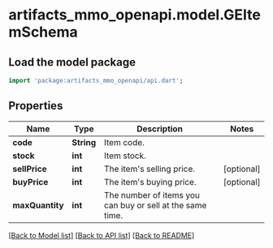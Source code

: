 # artifacts_mmo_openapi.model.GEItemSchema

## Load the model package
```dart
import 'package:artifacts_mmo_openapi/api.dart';
```

## Properties
Name | Type | Description | Notes
------------ | ------------- | ------------- | -------------
**code** | **String** | Item code. | 
**stock** | **int** | Item stock. | 
**sellPrice** | **int** | The item's selling price. | [optional] 
**buyPrice** | **int** | The item's buying price. | [optional] 
**maxQuantity** | **int** | The number of items you can buy or sell at the same time. | 

[[Back to Model list]](../README.md#documentation-for-models) [[Back to API list]](../README.md#documentation-for-api-endpoints) [[Back to README]](../README.md)


